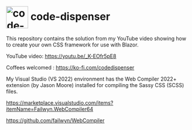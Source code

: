 <h1>
<img src="https://github.com/code-dispenser.png" align="center" height="60px" alt="code-dispenser icon" /> code-dispenser
</h1>

This repository contains the solution from my YouTube video showing how to create your own CSS framework for use with Blazor.

YouTube video: https://youtu.be/_K-EOfr5pE8

Coffees welcomed : https://ko-fi.com/codedispenser

My Visual Studio (VS 2022) environment has the Web Compiler 2022+ extension (by Jason Moore) installed for compiling the Sassy CSS (SCSS) files.

https://marketplace.visualstudio.com/items?itemName=Failwyn.WebCompiler64

https://github.com/failwyn/WebCompiler
